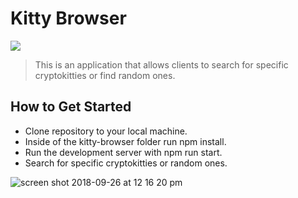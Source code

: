 # Kitty Browser

![](https://i.imgur.com/A7D2gMb.png)

> This is an application that allows clients to search for specific cryptokitties or find random ones.

## How to Get Started
 - Clone repository to your local machine.
 - Inside of the kitty-browser folder run npm install.
 - Run the development server with npm run start.
 - Search for specific cryptokitties or random ones.


 ![screen shot 2018-09-26 at 12 16 20 pm](https://user-images.githubusercontent.com/28635782/46103865-c1713380-c186-11e8-8051-16c7f05f8b79.png)
